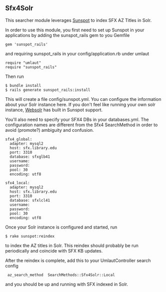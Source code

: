 Sfx4Solr
---
This searcher module leverages [Sunspot](http://sunspot.github.com/) to index SFX AZ Titles in Solr.

In order to use this module, you first need to set up Sunspot in your applications by adding the sunspot_rails
gem to you Gemfile

    gem 'sunspot_rails'

and requiring sunspot_rails in your config/application.rb under umlaut

    require "umlaut"
    require "sunspot_rails"
    
Then run

    $ bundle install
    $ rails generate sunspot_rails:install
    
This will create a file config/sunspot.yml.  You can configure the information about your Solr instance here.
If you don't feel like running your own solr instance, [Websolr](http://websolr.com/) has built in Sunspot support.

You'll also need to specify your SFX4 DBs in your databases.yml. The configuration names are different from the Sfx4
SearchMethod in order to avoid (promote?) ambiguity and confusion.

    sfx4_global:
      adapter: mysql2
      host: sfx.library.edu
      port: 3310
      database: sfxglb41
      username: 
      password: 
      pool: 30
      encoding: utf8

    sfx4_local:
      adapter: mysql2
      host: sfx.library.edu
      port: 3310
      database: sfxlcl41
      username: 
      password: 
      pool: 30
      encoding: utf8

Once your Solr instance is configured and started, run

    $ rake sunspot:reindex
    
to index the AZ titles in Solr. This reindex should probably be run periodically and coincide with SFX KB updates.

After the reindex is complete, add this to your UmlautController search config
    
     az_search_method  SearchMethods::Sfx4Solr::Local
     
and you should be up and running with SFX indexed in Solr.

